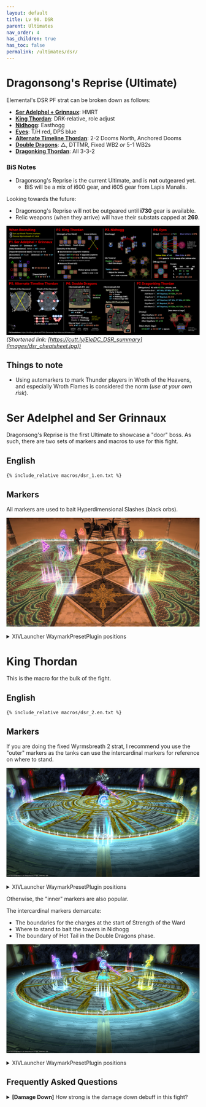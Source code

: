 ```yaml
---
layout: default
title: Lv 90. DSR
parent: Ultimates
nav_order: 4
has_children: true
has_toc: false
permalink: /ultimates/dsr/
---
```


# Dragonsong's Reprise (Ultimate)

Elemental's DSR PF strat can be broken down as follows:

- [**Ser Adelphel + Grinnaux**](../01_adelphel_and_grinnaux/index.en.md): HMRT
- [**King Thordan**](../02_thordan/index.en.md): DRK-relative, role adjust
- [**Nidhogg**](../03_nidhogg/index.en.md): Easthogg
- [**Eyes**](../04_eyes/index.en.md): T/H red, DPS blue
- [**Alternate Timeline Thordan**](../05_alternate_thordan/index.en.md): 2-2 Dooms North, Anchored Dooms
- [**Double Dragons**](../06_double_dragons/index.en.md): △, DTTMR, Fixed WB2 *or* 5-1 WB2s
- [**Dragonking Thordan**](../07_dragonking_thordan/index.en.md): All 3-3-2

### BiS Notes

- Dragonsong's Reprise is the current Ultimate, and is **not** outgeared yet.
    - BiS will be a mix of i600 gear, and i605 gear from Lapis Manalis.

Looking towards the future:

- Dragonsong's Reprise will not be outgeared until **i730** gear is available.
- Relic weapons (when they arrive) will have their substats capped at **269**.

![](images/dsr_cheatsheet.jpg)
*(Shortened link: [https://cutt.ly/EleDC_DSR_summary](images/dsr_cheatsheet.jpg))*

## Things to note

- Using automarkers to mark Thunder players in Wroth of the Heavens, and especially Wroth Flames is considered the norm (*use at your own risk*).

# Ser Adelphel and Ser Grinnaux

Dragonsong's Reprise is the first Ultimate to showcase a "door" boss. As such, there are two sets of markers and macros to use for this fight.

## English
```
{% include_relative macros/dsr_1.en.txt %}
```

## Markers

All markers are used to bait Hyperdimensional Slashes (black orbs).

![](images/markers_1.jpg)
<details markdown=block>
<summary>XIVLauncher WaymarkPresetPlugin positions</summary>

```json
{
  "Name":"Adelphel and Grinnaux",
  "MapID":788,
  "A":{"X":95.0,"Y":0.0,"Z":91.5,"ID":1,"Active":true},
  "B":{"X":108.5,"Y":0.0,"Z":95.0,"ID":2,"Active":true},
  "C":{"X":105.0,"Y":0.0,"Z":108.5,"ID":5,"Active":true},
  "D":{"X":91.5,"Y":0.0,"Z":105.0,"ID":6,"Active":true},
  "One":{"X":105.0,"Y":0.0,"Z":91.5,"ID":3,"Active":true},
  "Two":{"X":108.5,"Y":0.0,"Z":105.0,"ID":4,"Active":true},
  "Three":{"X":95.0,"Y":0.0,"Z":108.5,"ID":7,"Active":true},
  "Four":{"X":91.5,"Y":0.0,"Z":95.0,"ID":0,"Active":true}
}
```

</details>

# King Thordan

This is the macro for the bulk of the fight.

## English
```
{% include_relative macros/dsr_2.en.txt %}
```

## Markers

If you are doing the fixed Wyrmsbreath 2 strat, I recommend you use the "outer" markers as the tanks can use the intercardinal markers for reference on where to stand.

![](images/markers_outer.jpg)
<details markdown=block>
<summary>XIVLauncher WaymarkPresetPlugin positions</summary>

```json
{
  "Name":"Dragonsong's Reprise (Outer)",
  "MapID":788,
  "A":{"X":100.0,"Y":0.0,"Z":79.0,"ID":0,"Active":true},
  "B":{"X":121.0,"Y":0.0,"Z":100.0,"ID":1,"Active":true},
  "C":{"X":100.0,"Y":0.0,"Z":121.0,"ID":2,"Active":true},
  "D":{"X":79.0,"Y":0.0,"Z":100.0,"ID":3,"Active":true},
  "One":{"X":114.849,"Y":0.0,"Z":85.151,"ID":4,"Active":true},
  "Two":{"X":114.849,"Y":0.0,"Z":114.849,"ID":5,"Active":true},
  "Three":{"X":85.151,"Y":0.0,"Z":114.849,"ID":6,"Active":true},
  "Four":{"X":85.151,"Y":0.0,"Z":85.151,"ID":7,"Active":true}
}
```

</details>

Otherwise, the "inner" markers are also popular.

The intercardinal markers demarcate:

- The boundaries for the charges at the start of Strength of the Ward
- Where to stand to bait the towers in Nidhogg
- The boundary of Hot Tail in the Double Dragons phase.

![](images/markers_inner.jpg)
<details markdown=block>
<summary>XIVLauncher WaymarkPresetPlugin positions</summary>

```json
{
  "Name":"Dragonsong's Reprise (Inner)",
  "MapID":788,
  "A":{"X":100.0,"Y":0.0,"Z":87.0,"ID":0,"Active":true},
  "B":{"X":113.0,"Y":0.0,"Z":100.0,"ID":1,"Active":true},
  "C":{"X":100.0,"Y":0.0,"Z":113.0,"ID":2,"Active":true},
  "D":{"X":87.0,"Y":0.0,"Z":100.0,"ID":3,"Active":true},
  "One":{"X":109.192,"Y":0.0,"Z":90.807,"ID":4,"Active":true},
  "Two":{"X":109.192,"Y":0.0,"Z":109.192,"ID":5,"Active":true},
  "Three":{"X":90.807,"Y":0.0,"Z":109.192,"ID":6,"Active":true},
  "Four":{"X":90.807,"Y":0.0,"Z":90.807,"ID":7,"Active":true}
}
```

</details>

## Frequently Asked Questions

<details markdown=block>
<summary><b>[Damage Down]</b> How strong is the damage down debuff in this fight?</summary>
<table>
  <tr><td><p>The Damage Down debuff in this phase lowers a player's damage by <b>50%</b>.</p></td></tr>
</table>
</details>